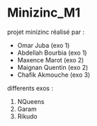 # Minizinc_M1

projet minizinc réalisé par : 
* Omar Juba (exo 1)
* Abdellah Bourbia (exo 1)
* Maxence Marot (exo 2)
* Maignan Quentin (exo 2)
* Chafik Akmouche (exo 3)

differents exos :
1. NQueens
2. Garam
3. Rikudo
